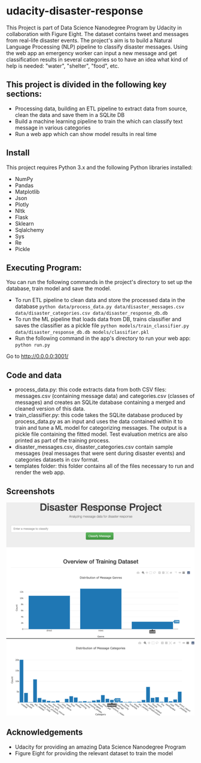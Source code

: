 # udacity-disaster-response

This Project is part of Data Science Nanodegree Program by Udacity in collaboration with Figure Eight. The dataset contains tweet and messages from real-life disaster events. The project's aim is to build a Natural Language Processing (NLP) pipeline to classify disaster messages. Using the web app an emergency worker can input a new message and get classification results in several categories so to have an idea what kind of help is needed: "water", "shelter", "food", etc.


## This project is divided in the following key sections:

- Processing data, building an ETL pipeline to extract data from source, clean the data and save them in a SQLite DB
- Build a machine learning pipeline to train the which can classify text message in various categories
- Run a web app which can show model results in real time


## Install

This project requires Python 3.x and the following Python libraries installed:

- NumPy
- Pandas
- Matplotlib
- Json
- Plotly
- Nltk
- Flask
- Sklearn
- Sqlalchemy
- Sys
- Re
- Pickle


## Executing Program:

You can run the following commands in the project's directory to set up the database, train model and save the model.

- To run ETL pipeline to clean data and store the processed data in the database `python data/process_data.py data/disaster_messages.csv data/disaster_categories.csv data/disaster_response_db.db`
- To run the ML pipeline that loads data from DB, trains classifier and saves the classifier as a pickle file `python models/train_classifier.py data/disaster_response_db.db models/classifier.pkl`
- Run the following command in the app's directory to run your web app: `python run.py`

Go to http://0.0.0.0:3001/


## Code and data
- process_data.py: this code extracts data from both CSV files: messages.csv (containing message data) and categories.csv (classes of messages) and creates an SQLite database containing a merged and cleaned version of this data.
- train_classifier.py: this code takes the SQLite database produced by process_data.py as an input and uses the data contained within it to train and tune a ML model for categorizing messages. The output is a pickle file containing the fitted model. Test evaluation metrics are also printed as part of the training process.
- disaster_messages.csv, disaster_categories.csv contain sample messages (real messages that were sent during disaster events) and categories datasets in csv format.
- templates folder: this folder contains all of the files necessary to run and render the web app.

## Screenshots

![alt text](https://github.com/kwlwman2/udacity-disaster-response/blob/main/screenshots/Screen%20Shot%202021-08-03%20at%208.54.19%20PM.png?raw=true)
![alt text](https://github.com/kwlwman2/udacity-disaster-response/blob/main/screenshots/Screen%20Shot%202021-08-03%20at%208.54.27%20PM.png?raw=true)

## Acknowledgements

- Udacity for providing an amazing Data Science Nanodegree Program
- Figure Eight for providing the relevant dataset to train the model


